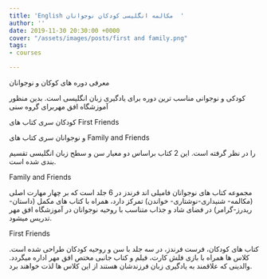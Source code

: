 ```yaml
---
title: 'English مکالمه انگلیسی کودکان نوجوانان  '
author: ''
date: 2019-11-30 20:30:00 +0000
cover: "/assets/images/posts/first and family.png"
tags:
- courses

---
```

معرفی دوره های کوکان و نوجوانان

کودکی و نوجوانی مناسب ترین دوره برای یادگیری زبان انگلیسی است. بدین منظور آموزشگاه افق مهربرای گروه سنی 

 کودکان سری کتاب های First Friends

و نوجوانان سری کتاب های Family and Friends 

را در نظر گرفته است. این 2 کتاب براساس دو معیار سن و سطح زبان انگلیسی تقسیم بندی شده است.

Family and Friends

مجموعه کتاب های نوجوانان فامیلی اند فرندز در 6 جلد است که بر چهار مهارت اصلی (مکالمه- شنیداری-نوشتاری- خواندن) تمرکز دارد، همراه با کتاب های مکمل (داستان- ریدرز-گرامر) در فضای شاد و جذاب متناسب با روحیه نوجوانان در آموزشگاه افق مهر تدریس میشود.

First Friends

کتاب های کودکان، فرست فرندز، در سه جلد با سن و روحیه کودکان طراحی شده است. کلاس ها همراه با بازی فلش کارت، فیلم و کتاب جانبی مختص افق مهر اداره میگردد. والدینی که علاقمند به یادگیری زبان فرزندشان هستند از این کلاس ها لذت خواهند برد.